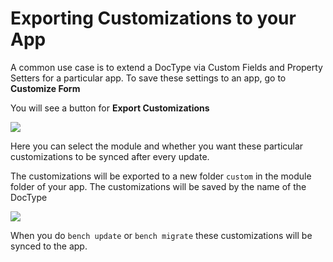 # Exporting Customizations to your App

A common use case is to extend a DocType via Custom Fields and Property Setters for a particular app. To save these settings to an app, go to **Customize Form**

You will see a button for **Export Customizations**

<img class="screenshot" src="~@frappe_base/assets/img/app-development/export-custom-1.png">

Here you can select the module and whether you want these particular customizations to be synced after every update.

The customizations will be exported to a new folder `custom` in the module folder of your app. The customizations will be saved by the name of the DocType

<img class="screenshot" src="~@frappe_base/assets/img/app-development/export-custom-2.png">

When you do `bench update` or `bench migrate` these customizations will be synced to the app.